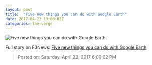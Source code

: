 ```yaml
---
layout: post
title:  "Five new things you can do with Google Earth"
date: 2017-04-22 13:00:02Z
categories: the-verge
---
```


![Five new things you can do with Google Earth](https://cdn0.vox-cdn.com/thumbor/PYJYsC_s8phY7fy8pr55FPNT5mE=/125x0:2258x1200/1600x900/cdn0.vox-cdn.com/uploads/chorus_image/image/54389133/GoogleEarthEiffel.0.jpeg)




Full story on F3News: [Five new things you can do with Google Earth](http://www.f3nws.com/n/n2vcyG)

> Posted on: Saturday, April 22, 2017 6:00:02 PM
